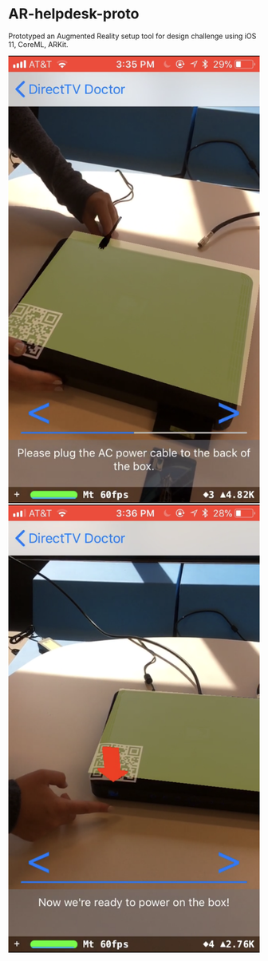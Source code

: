 # AR-helpdesk-proto

Prototyped an Augmented Reality setup tool for design challenge using iOS 11, CoreML, ARKit.

![step 1](https://github.com/IsaacAndersen/AR-helpdesk-proto/blob/poe-flow/IMG_0618.PNG)
![power on](https://github.com/IsaacAndersen/AR-helpdesk-proto/blob/poe-flow/IMG_0626.PNG)

